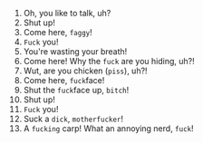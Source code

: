 1. Oh, you like to talk, uh?
2. Shut up!
3. Come here, `faggy`!
4. `Fuck` you!
5. You're wasting your breath!
6. Come here! Why the `fuck` are you hiding, uh?!
7. Wut, are you chicken (`piss`), uh?!
8. Come here, `fuck`face!
9. Shut the `fuck`face up, `bitch`!
10. Shut up!
11. `Fuck` you!
12. Suck a `dick`, `motherfucker`!
13. A `fucking` carp! What an annoying nerd, `fuck`!